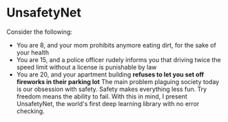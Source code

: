 # UnsafetyNet

Consider the following:
- You are 8, and your mom prohibits anymore eating dirt, for the sake of your health
- You are 15, and a police officer rudely informs you that driving twice the speed limit without a license is punishable by law
- You are 20, and your apartment building **refuses to let you set off fireworks in their parking lot**
The main problem plaguing society today is our obsession with safety.
Safety makes everything less fun. Try freedom means the ability to fail.
With this in mind, I present UnsafetyNet, the world's first deep learning library with no error checking.
